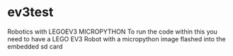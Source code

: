 # ev3test
Robotics with LEGOEV3 MICROPYTHON
To run the code within this you need to have a LEGO EV3 Robot with a micropython image flashed into the embedded sd card
